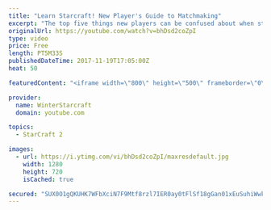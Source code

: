 ```yaml
---
title: "Learn Starcraft! New Player's Guide to Matchmaking"
excerpt: "The top five things new players can be confused about when starting off playing Starcraft 2!"
originalUrl: https://youtube.com/watch?v=bhDsd2coZpI
type: video
price: Free
length: PT5M33S
publishedDateTime: 2017-11-19T17:05:00Z
heat: 50

featuredContent: "<iframe width=\"800\" height=\"500\" frameborder=\"0\" src=\"https://www.youtube.com/embed/bhDsd2coZpI\" allow=\"accelerometer; autoplay; encrypted-media; gyroscope; picture-in-picture\" allowfullscreen></iframe>"

provider:
  name: WinterStarcraft
  domain: youtube.com

topics:
  - StarCraft 2

images:
  - url: https://i.ytimg.com/vi/bhDsd2coZpI/maxresdefault.jpg
    width: 1280
    height: 720
    isCached: true

secured: "SUX0O1gQKUHK7WFbXciN7F9Mtf8rzl7IER0ay0tFlSf18gGan01xEuSuhiWwkzXq/vIIH3hXB5mZtEs08bzYnTZ9vMCcWsw2elGIQwz3w99BazWFlGXH7AqRw4tlxrZ9GvqkNmAH1C2yBnexOC1OrN2QF+ocDDjknWcFdKQttr3nI0nPYNYMff8NIxgRHXHAjm1FTPGMQ2H7YRaO4foe0Exo3xRrfaXOZu+ykzvlund9pmW9tfVQVBAQykyqx+0+TuX13DaBSg1j6xf1a4SRrmz47Vll+K4jr7PJXbC4gKt6hODKbABVhL7fp3s2S7nxHsDS3PM+u2ULvXovgkjENyj2+rktwjcEtpHIs+JrYedGXZB6OR+Jou1ZWe+h3J3PlIq4vMFUIaNNy1bhoi3RCjkORXqtiC7nO5dlEFO66SI=;MmftKeRVBQgvz4CphzA18g=="
---
```


